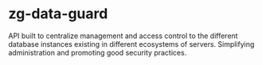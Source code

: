 # zg-data-guard
API built to centralize management and access control to the different database instances existing in different ecosystems of servers. Simplifying administration and promoting good security practices.
